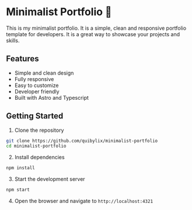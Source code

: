 # Minimalist Portfolio 💼

This is my minimalist portfolio. It is a simple, clean and responsive portfolio
template for developers. It is a great way to showcase your projects and skills.

## Features

- Simple and clean design
- Fully responsive
- Easy to customize
- Developer friendly
- Built with Astro and Typescript

## Getting Started

1. Clone the repository

```bash
git clone https://github.com/quibylix/minimalist-portfolio
cd minimalist-portfolio
```

2. Install dependencies

```bash
npm install
```

3. Start the development server

```bash
npm start
```

4. Open the browser and navigate to `http://localhost:4321`
